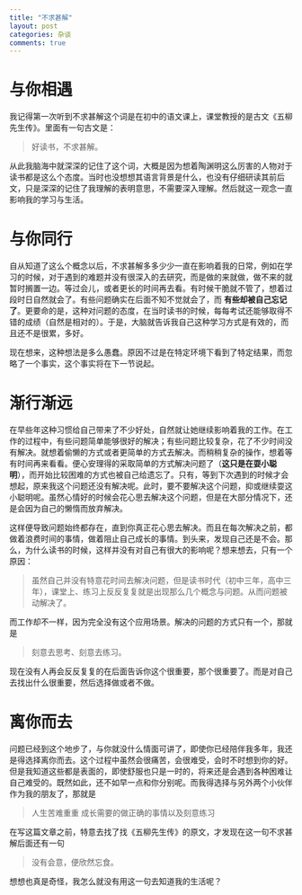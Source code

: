 ```yaml
---
title: "不求甚解"
layout: post
categories: 杂谈
comments: true
---
```


# 与你相遇
我记得第一次听到不求甚解这个词是在初中的语文课上，课堂教授的是古文《五柳先生传》。里面有一句古文是：
> 好读书，不求甚解。

从此我脑海中就深深的记住了这个词，大概是因为想着陶渊明这么厉害的人物对于读书都是这么个态度。当时也没想想其语言背景是什么，也没有仔细研读其前后文，只是深深的记住了我理解的表明意思，不需要深入理解。然后就这一观念一直影响我的学习与生活。

# 与你同行
自从知道了这么个概念以后，不求甚解多多少少一直在影响着我的日常，例如在学习的时候，对于遇到的难题并没有很深入的去研究，而是做的来就做，做不来的就暂时搁置一边。等过会儿，或者更长的时间再去看。有时候干脆就不管了，想着过段时日自然就会了。有些问题确实在后面不知不觉就会了，而 **有些却被自己忘记了**。更要命的是，这种对问题的态度，在当时读书的时候，每每考试还能够取得不错的成绩（自然是相对的）。于是，大脑就告诉我自己这种学习方式是有效的，而且还不是很累，多好。

现在想来，这种想法是多么愚蠢。原因不过是在特定环境下看到了特定结果，而忽略了一个事实，这个事实将在下一节说起。

# 渐行渐远
在早些年这种习惯给自己带来了不少好处，自然就让她继续影响着我的工作。在工作的过程中，有些问题简单能够很好的解决；有些问题比较复杂，花了不少时间没有解决。就想着偷懒的方式或者更简单的方式去解决。而稍稍复杂的操作，想着等有时间再来看看。便心安理得的采取简单的方式解决问题了（**这只是在耍小聪明**），而开始比较困难的方式也被自己给遗忘了。只有，等到下次遇到的时候才会想起，原来我这个问题还没有解决呢。此时，要不要解决这个问题，抑或继续耍这小聪明呢。虽然心情好的时候会花心思去解决这个问题，但是在大部分情况下，还是会因为自己的懒惰而放弃解决。

这样便导致问题始终都存在，直到你真正花心思去解决。而且在每次解决之前，都做着浪费时间的事情，做着阻止自己成长的事情。到头来，发现自己还是不会。那么，为什么读书的时候，这样并没有对自己有很大的影响呢？想来想去，只有一个原因：
> 虽然自己并没有特意花时间去解决问题，但是读书时代（初中三年，高中三年），课堂上、练习上反反复复就是出现那么几个概念与问题。从而问题被动解决了。

而工作却不一样，因为完全没有这个应用场景。解决的问题的方式只有一个，那就是
> 刻意去思考、刻意去练习。

现在没有人再会反反复复的在后面告诉你这个很重要，那个很重要了。而是对自己去找出什么很重要，然后选择做或者不做。

# 离你而去
问题已经到这个地步了，与你就没什么情面可讲了，即使你已经陪伴我多年，我还是得选择离你而去。这个过程中虽然会很痛苦，会很难受，会时不时想到你的好。但是我知道这些都是表面的，即使舒服也只是一时的，将来还是会遇到各种困难让自己难受的。既然如此，还不如早一点和你分别呢。而我得选择与另外两个小伙伴作为我的朋友了，那就是
> 人生苦难重重
> 成长需要的做正确的事情以及刻意练习

在写这篇文章之前，特意去找了找《五柳先生传》的原文，才发现在这一句不求甚解后面还有一句
> 没有会意，便欣然忘食。

想想也真是奇怪，我怎么就没有用这一句去知道我的生活呢？
